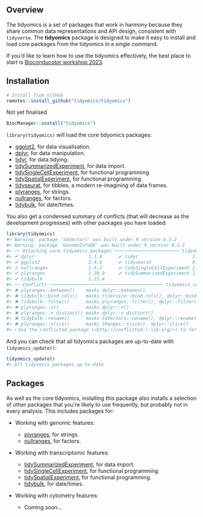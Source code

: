 
<!-- README.md is generated from README.Rmd. Please edit that file -->

## Overview

The tidyomics is a set of packages that work in harmony because they
share common data representations and API design, consistent with
`tidyverse`. The **tidyomics** package is designed to make it easy to
install and load core packages from the tidyomics in a single command.

If you’d like to learn how to use the tidyomics effectively, the best
place to start is [Bioconducotor workshop
2023](https://tidyomics.github.io/tidyomicsWorkshopBioc2023/).

## Installation

<div class=".pkgdown-devel">

``` r
# Install from GitHub
remotes::install_github("tidyomics/tidyomics")
```

</div>

<div class=".pkgdown-release">

Not yet finalised

``` r
BiocManager::install("tidyomics")
```

</div>

`library(tidyomics)` will load the core tidyomics packages:

- [ggplot2](https://ggplot2.tidyomics.org), for data visualisation.
- [dplyr](https://dplyr.tidyomics.org), for data manipulation.
- [tidyr](https://tidyr.tidyomics.org), for data tidying.
- [tidySummarizedExperiment](https://tidySummarizedExperiment.tidyomics.org),
  for data import.
- [tidySingleCellExperiment](https://tidySingleCellExperiment.tidyomics.org),
  for functional programming.
- [tidySpatialExperiment](https://tidySingleCellExperiment.tidyomics.org),
  for functional programming.
- [tidyseurat](https://tidyseurat.tidyomics.org), for tibbles, a modern
  re-imagining of data frames.
- [plyranges](https://github.com/tidyomics/plyranges), for strings.
- [nullranges](https://github.com/tidyomics/nullranges), for factors.
- [tidybulk](https://github.com/tidyomics/tidybulk), for date/times.

You also get a condensed summary of conflicts (that will decrease as the
development progresses) with other packages you have loaded:

``` r
library(tidyomics)
#> Warning: package 'S4Vectors' was built under R version 4.3.2
#> Warning: package 'GenomeInfoDb' was built under R version 4.3.2
#> ── Attaching core tidyomics packages ──────────────────────── tidyomics 0.1.1 ──
#> ✔ dplyr                    1.1.4      ✔ tidyr                    1.3.0 
#> ✔ ggplot2                  3.4.4      ✔ tidyseurat               0.7.9 
#> ✔ nullranges               1.6.2      ✔ tidySingleCellExperiment 1.13.2
#> ✔ plyranges                1.20.0     ✔ tidySummarizedExperiment 1.11.8
#> ✔ tidybulk                 1.15.4     
#> ── Conflicts ────────────────────────────────────────── tidyomics_conflicts() ──
#> ✖ plyranges::between()    masks dplyr::between()
#> ✖ tidybulk::bind_cols()   masks ttservice::bind_cols(), dplyr::bind_cols()
#> ✖ tidybulk::filter()      masks plyranges::filter(), dplyr::filter(), stats::filter()
#> ✖ plyranges::n()          masks dplyr::n()
#> ✖ plyranges::n_distinct() masks dplyr::n_distinct()
#> ✖ tidybulk::rename()      masks S4Vectors::rename(), dplyr::rename()
#> ✖ plyranges::slice()      masks IRanges::slice(), dplyr::slice()
#> ℹ Use the conflicted package (<http://conflicted.r-lib.org/>) to force all conflicts to become errors
```

And you can check that all tidyomics packages are up-to-date with
`tidyomics_update()`:

``` r
tidyomics_update()
#> All tidyomics packages up-to-date
```

## Packages

As well as the core tidyomics, installing this package also installs a
selection of other packages that you’re likely to use frequently, but
probably not in every analysis. This includes packages for:

- Working with genomic features:

  - [plyranges](https://github.com/tidyomics/plyranges), for strings.
  - [nullranges](https://github.com/tidyomics/nullranges), for factors.

- Working with transcriptomic features:

  - [tidySummarizedExperiment](https://tidySummarizedExperiment.tidyomics.org),
    for data import.
  - [tidySingleCellExperiment](https://tidySingleCellExperiment.tidyomics.org),
    for functional programming.
  - [tidySpatialExperiment](https://tidySingleCellExperiment.tidyomics.org),
    for functional programming.
  - [tidybulk](https://github.com/tidyomics/tidybulk), for date/times.

- Working with cytometry features:

  - Coming soon…
